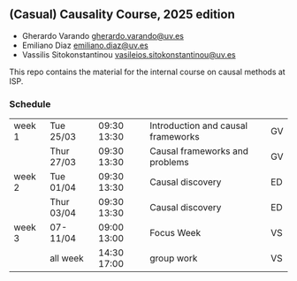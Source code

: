 ## (Casual) Causality Course, 2025 edition 

- Gherardo Varando <gherardo.varando@uv.es> 
- Emiliano Diaz <emiliano.diaz@uv.es> 
- Vassilis Sitokonstantinou <vasileios.sitokonstantinou@uv.es>

This repo contains the material for the 
internal course on causal methods at ISP. 


### Schedule


|      |           |              |                                     |    |
|------|-----------|--------------|-------------------------------------|----|
|week 1|Tue 25/03  | 09:30  13:30 |  Introduction and causal frameworks |GV  |
|      |Thur 27/03 | 09:30  13:30 |  Causal frameworks and problems     |GV  | 
|week 2|Tue 01/04  | 09:30  13:30 |  Causal discovery                   |ED  |
|      |Thur 03/04 | 09:30  13:30 |  Causal discovery                   |ED  | 
|week 3| 07-11/04  | 09:00  13:00 |  Focus Week                         |VS  |
|      | all week  | 14:30  17:00 |  group work                         |VS  | 
